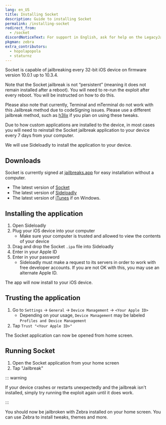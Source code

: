 ```yaml
---
lang: en_US
title: Installing Socket
description: Guide to installing Socket
permalink: /installing-socket
redirect_from:
  - /socket
discordNoticeText: For support in English, ask for help on the LegacyJailbreak [Discord Server](http://discord.legacyjailbreak.com/).
pkgman: zebra
extra_contributors:
  - hopolapopola
  - staturnz
---
```


Socket is capable of jailbreaking every 32-bit iOS device on firmware version 10.0.1 up to 10.3.4.

Note that the Socket jailbreak is not “persistent” (meaning it does not remain installed after a reboot). You will need to re-run the exploit after every reboot. You will be instructed on how to do this.

Please also note that currently, Terminal and mTerminal do not work with this Jailbreak method due to codeSigning issues. Please use a different jailbreak method, such as [h3lix](https://ios.cfw.guide/installing-h3lix/) if you plan on using these tweaks.

Due to how custom applications are installed to the device, in most cases you will need to reinstall the Socket jailbreak application to your device every 7 days from your computer.

We will use Sideloadly to install the application to your device.

## Downloads
<div class="custom-container tip" id="ifJailbreaksAppSigned"><p>
Socket is currently signed at <a href="https://jailbreaks.app/legacy.html" target="_blank">jailbreaks.app</a> for easy installation without a computer.
</p></div>

- The latest version of [Socket](https://socket-jb.app)
- The latest version of [Sideloadly](https://sideloadly.io/)
- The latest version of [iTunes](https://www.apple.com/itunes/download/win64) if on Windows.

## Installing the application

1. Open Sideloadly
1. Plug your iOS device into your computer
    - Make sure your computer is trusted and allowed to view the contents of your device
1. Drag and drop the Socket `.ipa` file into Sideloadly
1. Enter in your Apple ID
1. Enter in your password
    - Sideloadly must make a request to its servers in order to work with free developer accounts. If you are not OK with this, you may use an alternate Apple ID.

The app will now install to your iOS device.

## Trusting the application

1. Go to `Settings` -> `General` -> `Device Management` -> `<Your Apple ID>`
    - Depending on your usage, `Device Management` may be labeled `Profiles and Device Management`
1. Tap `Trust "<Your Apple ID>"`

The Socket application can now be opened from home screen.

## Running Socket

1. Open the Socket application from your home screen
1. Tap "Jailbreak"

::: warning

If your device crashes or restarts unexpectedly and the jailbreak isn't installed, simply try running the exploit again until it does work.

:::

You should now be jailbroken with Zebra installed on your home screen. You can use Zebra to install <router-link to="/faq/#what-are-tweaks">tweaks</router-link>, themes and more.
